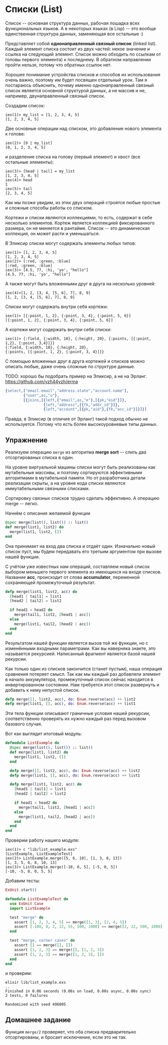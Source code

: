 # Списки (List)

Список -- основная структура данных, рабочая лошадка всех функциональных языков. А в некоторых языках (в Lisp) -- это вообще единственная структура данных, заменяющая все остальные :)

Представляет собой **однонаправленный связный список** (linked list). Каждый элемент списка состоит из двух частей: некое значение и ссылка на следующий элемент. Список можно обходить по ссылкам от головы первого элемента) к последнему. В обратном направлении пройти нельзя, потому что обратных ссылок нет.

Хорошее понимание устройства списков и способов их использования очень важно, поэтому им будет посвящен отдельный урок. Там я постараюсь объяснить, почему именно однонаправленный связный список является основной структурой данных, а не массив и не, например, двунаправленный связный список.


Создадим список:

```elixir-iex
iex(1)> my_list = [1, 2, 3, 4, 5]
[1, 2, 3, 4, 5]
```

Две основные операции над списком, это добавление нового элемента к голове:


```elixir-iex
iex(2)> [0 | my_list]
[0, 1, 2, 3, 4, 5]
```

и разделение списка на голову (первый элемент) и хвост (все остальные элементы):

```elixir-iex
iex(3)> [head | tail] = my_list
[1, 2, 3, 4, 5]
iex(4)> head
1
iex(5)> tail
[2, 3, 4, 5]
```

Как мы позже увидим, из этих двух операций строятся любые простые и сложные способы работы со списком.

Кортежи и списки являются коллекциями, то есть, содержат в себе несколько элементов. Кортеж является коллекцией фиксированного размера, он не меняется в рантайме. Список -- это динамическая коллекция, он может расти и уменьшаться.

В Эликсир списки могут содержать элементы любых типов:

```elixir-iex
iex(1)> [1, 2, 3, 4, 5]
[1, 2, 3, 4, 5]
iex(2)> [:red, :green, :blue]
[:red, :green, :blue]
iex(3)> [4.5, 77, :hi, 'yo', "hello"]
[4.5, 77, :hi, 'yo', "hello"]
```

А также могут быть вложенными друг в друга на несколько уровней:

```elixir-iex
iex(4)>[1, 2, [3, 4, [5, 6], 7], 8, 9]
[1, 2, [3, 4, [5, 6], 7], 8, 9]
```

Списки могут содержать внутри себя кортежи:

```elixir-iex
iex(1)> [{:point, 1, 2}, {:point, 3, 4}, {:point, 5, 6}]
[{:point, 1, 2}, {:point, 3, 4}, {:point, 5, 6}]
```

А кортежи могут содержать внутри себя списки:

```elixir-iex
iex(1)> {:field, {:width, 10}, {:height, 20}, {:points, [{:point, 1,2}, {:point, 3,4}]}}
{:field, {:width, 10}, {:height, 20},
{:points, [{:point, 1, 2}, {:point, 3, 4}]}}
```

С помощью вложенных друг в друга кортежей и списков можно описать любые, даже очень сложные по структуре данные. 

TODO: хорошо бы подобрать пример на Эликсир, а не на Эрланг.
https://github.com/yzh44yzh/erma

```erlang
{select,["email.email","address.state","account.name"],
        {"user",as,"u"},
        [{joins,[{left,{"email",as,"e"},[{pk,"eid"}]},
                 {left,"address",[{fk,"addr_id"}]},
                 {left,"account",[{pk,"aid"},{fk,"acc_id"}]}]}]
```

Правда, в Эликсир (в отличие от Эрланг) такой подход обычно не используется. Потому что есть более высокоуровневые типы данных.

## Упражнение

Реализуем операцию `merge` из алгоритма **merge sort** -- слить два отсортированых списка в один.

На уровне виртуальной машины списки могут быть реализованы как мутабельные массивы, и поэтому сортируются эффективными алгоритмами в мутабельной памяти. Но от разработчика детали реализации скрыты, а на уровне кода списки являются иммутабельными связными списками.

Сортировку связных списков трудно сделать эффективно. А операцию merge -- легко.

Начнём с описания желаемой функции
```elixir
@spec merge(list(), list()) :: list()
def merge(list1, list2) do
  merge(list1, list2, [])
end
```
Она принимает на вход два списка и отдаёт один. Изначально новый список пуст, мы будем передавать его третьим аргументом при вызове нашей функции. 

С учётом уже известных нам операций, составляем новый список выбором меньшего первого элемента из имеющихся на входе списков. Название **acc**, происходит от слова  **accumulator**, переменной сохраняющей промежуточный результат.

```elixir
defp merge(list1, list2, acc) do
  [head1 | tail1] = list1
  [head2 | tail2] = list2

  if head1 < head2 do
    merge(tail1, list2, [head1 | acc])
  else
    merge(list1, tail2, [head2 | acc])
  end
end
```

Результатом нашей функции является вызов той же функции, но с изменёнными входными параметрами. Как вы наверняка знаете, это называется рекурсией. Написанный фрагмент является базой нашей рекурсии.

Как только один из списков закончится (станет пустым), наша операция сравнения потеряет смысл. Так как мы каждый раз добавляли элемент в начало аккумулятора, промежуточный список сейчас находится в инвертированном состоянии. Нам требуется этот список развернуть и добавить к нему непустой список.

``` elixir
defp merge([], list2, acc), do: Enum.reverse(acc) ++ list2
defp merge(list1, [], acc), do: Enum.reverse(acc) ++ list1
```

Эти тела функции описывают граничные условия нашей рекурсии, соответственно проверять их нужно каждый раз перед вызовом базового случая.

Вот как выглядит итоговый модуль:
``` elixir
defmodule ListExample do
  @spec merge(list(), list()) :: list()
  def merge(list1, list2) do
    merge(list1, list2, [])
  end

  defp merge([], list2, acc), do: Enum.reverse(acc) ++ list2
  defp merge(list1, [], acc), do: Enum.reverse(acc) ++ list1

  defp merge(list1, list2, acc) do
    [head1 | tail1] = list1
    [head2 | tail2] = list2

    if head1 < head2 do
      merge(tail1, list2, [head1 | acc])
    else
      merge(list1, tail2, [head2 | acc])
    end
  end
end
```

Проверим работу нашего модуля:

```elixir-eix
iex(1)> c "lib/list_example.exs"
[ListExample, ListExampleTest]
iex(2)> ListExample.merge([5, 6, 10], [1, 3, 8, 13])
[1, 3, 5, 6, 8, 10, 13]
iex(3)> ListExample.merge([-10, 0, 5], [-5, 0, 5])
[-10, -5, 0, 0, 5, 5]

```

 Добавим тесты:
``` elixir
ExUnit.start()

defmodule ListExampleTest do
  use ExUnit.Case
  import ListExample

  test "merge" do
    assert [1, 2, 3, 4, 5] == merge([1, 3], [2, 4, 5])
    assert [-100, 0, 2, 22, 55, 500, 1000] == merge([2, 22, 500, 1000], [-100, 0, 55])
  end

  test "merge, corner cases" do
    assert [] == merge([], [])
    assert [1, 2, 3] == merge([], [1, 2, 3])
    assert [1, 2, 3] == merge([1, 2, 3], [])
  end
end
```
и проверим:

```shell
elixir lib/list_example.exs
..
Finished in 0.06 seconds (0.06s on load, 0.00s async, 0.00s sync)
2 tests, 0 failures

Randomized with seed 496805
```

## Домашнее задание

Функция `merge/2` проверяет, что оба списка предварительно отсортированы, и бросает исключение, если это не так.
